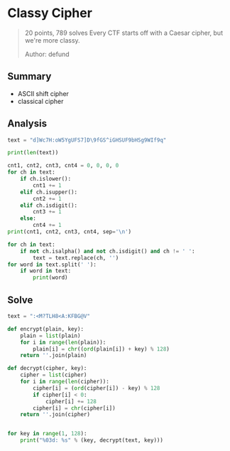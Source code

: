 # Classy Cipher
<blockquote>
20 points, 789 solves  
Every CTF starts off with a Caesar cipher, but we're more classy.  
  
Author: defund
</blockquote>

## Summary
* ASCII shift cipher
* classical cipher

## Analysis
``` python
text = "d]Wc7H:oW5YgUFS7]D\9fGS^iGHSUF9bHSg9WIf9q"

print(len(text))

cnt1, cnt2, cnt3, cnt4 = 0, 0, 0, 0
for ch in text:
    if ch.islower():
        cnt1 += 1
    elif ch.isupper():
        cnt2 += 1
    elif ch.isdigit():
        cnt3 += 1
    else:
        cnt4 += 1
print(cnt1, cnt2, cnt3, cnt4, sep='\n')

for ch in text:
    if not ch.isalpha() and not ch.isdigit() and ch != ' ':
        text = text.replace(ch, '')
for word in text.split(' '):
    if word in text:
        print(word)
```

## Solve
``` python
text = ":<M?TLH8<A:KFBG@V"

def encrypt(plain, key):
    plain = list(plain)
    for i in range(len(plain)):
        plain[i] = chr((ord(plain[i]) + key) % 128)
    return ''.join(plain)

def decrypt(cipher, key):
    cipher = list(cipher)
    for i in range(len(cipher)):
        cipher[i] = (ord(cipher[i]) - key) % 128
        if cipher[i] < 0:
            cipher[i] += 128
        cipher[i] = chr(cipher[i])
    return ''.join(cipher)


for key in range(1, 128):
    print("%03d: %s" % (key, decrypt(text, key)))
```
